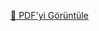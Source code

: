[📄 PDF'yi Görüntüle](https://cdn.jsdelivr.net/gh/aygulanavatan/Click-Buy/melek%20y%C4%B1lmaz%20durum%20senaryosu1.pdf)





